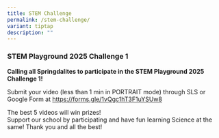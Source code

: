 ```yaml
---
title: STEM Challenge
permalink: /stem-challenge/
variant: tiptap
description: ""
---
```

<h3>STEM Playground 2025 Challenge 1</h3>
<p><strong>Calling all Springdalites to participate in the STEM Playground 2025 Challenge 1!</strong>
</p>
<p>Submit your video (less than 1 min in PORTRAIT mode) through SLS or Google
Form at <a href="https://forms.gle/1vQgc1hT3F1uYSUw8" rel="noopener noreferrer nofollow" target="_blank">https://forms.gle/1vQgc1hT3F1uYSUw8</a> 
</p>
<p>The best 5 videos will win prizes!
<br>Support our school by participating and have fun learning Science at the
same! Thank you and all the best!</p>